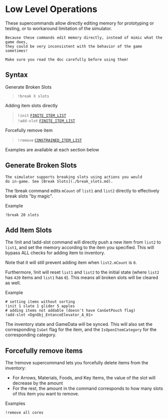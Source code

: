 # Low Level Operations

These supercommands allow directly editing memory for prototyping or testing,
or to workaround limitation of the simulator.

```admonish danger
Because these commands edit memory directly, instead of mimic what the game does,
they could be very inconsistent with the behavior of the game sometimes!

Make sure you read the doc carefully before using them!
```

## Syntax
Generate Broken Slots
> `!break X slots` <br>

Adding item slots directly
> `!init` [`FINITE_ITEM_LIST`](../user/syntax_item.md) <br>
> `!add-slot` [`FINITE_ITEM_LIST`](../user/syntax_item.md) <br>


Forcefully remove item
> `!remove` [`CONSTRAINED_ITEM_LIST`](../user/syntax_item.md) <br>

Examples are available at each section below

## Generate Broken Slots

```admonish tip
The simulator supports breaking slots using actions you would
do in-game. See [Break Slots](./break_slots.md). 
```

The <skyb>!break</skyb> command edits `mCount` of `list1` and `list2` directly
to effectively break slots "by magic".

Example
```skybook
!break 20 slots
```

## Add Item Slots
The <skyb>!init</skyb> and <skyb>!add-slot</skyb> command will directly
push a new item from `list2` to `list1`, and set the memory according
to the item you specified. This will bypass ALL checks for adding item to inventory.

Note that it will still prevent adding item when `list2.mCount` is `0`.

Furthermore, <skyb>!init</skyb> will reset `list1` and `list2` to the initial state
(where `list2` has `420` items and `list1` has `0`). This means all broken slots
will be cleared as well.

Example
```skybook
# setting items without sorting
!init 1 slate 1 glider 5 apples
# adding items not addable (doesn't have CanGetPouch flag)
!add-slot <DgnObj_EntanceElevator_A_01>
```

The inventory state and GameData will be synced. This will also
set the corresponding `IsGet` flag for the item, and the `IsOpenItemCategory`
for the corresponding category.


## Forcefully remove items
The <skyb>!remove</skyb> supercommand lets you forcefully delete items from the inventory:
- For Arrows, Materials, Foods, and Key Items, the value of the slot will decrease by the amount
- For the rest, the amount in the command corresponds to how many slots of this item you want to remove.

Examples
```skybook
!remove all cores
```
